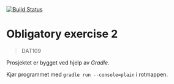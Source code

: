 [![Build Status](https://travis-ci.org/sondregj/dat109-oblig2.svg?branch=master)](https://travis-ci.org/sondregj/dat109-oblig2)

# Obligatory exercise 2

> DAT109

Prosjektet er bygget ved hjelp av *Gradle*.

Kjør programmet med `gradle run --console=plain` i rotmappen.
